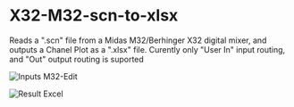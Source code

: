 # X32-M32-scn-to-xlsx
 
Reads a ".scn" file from a Midas M32/Berhinger X32 digital mixer, and outputs a Chanel Plot as a ".xlsx" file.
Curently only "User In" input routing, and "Out" output routing is suported

![Inputs M32-Edit](https://github.com/user-attachments/assets/48f66be6-7d83-408e-bd79-173eb25f4999)

![Result Excel](https://github.com/user-attachments/assets/152cf710-d64b-482b-be30-f57b48a4c828)
